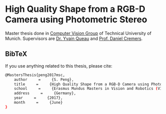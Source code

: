 # High Quality Shape from a RGB-D Camera using Photometric Stereo

Master thesis done in [Computer Vision Group](vision.in.tum.de) of Technical University of Munich. Supervisors are [Dr. Yvain Queau](https://sites.google.com/view/yvainqueau) and [Prof. Daniel Cremers](https://vision.in.tum.de/members/cremers).

## BibTeX
If you use anything related to this thesis, please cite:
```sh
@MastersThesis{peng2017msc,
    author     =     {S. Peng},
    title     =     {High Quality Shape from a RGB-D Camera using Photometric Stereo},
    school     =     {Erasmus Mundus Masters in Vision and Robotics (VIBOT)},
    address     =     {Germany},
    year     =     {2017},
    month     =     {June}
}
```

